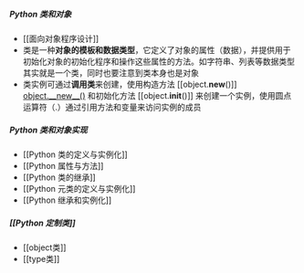 ##### Python 类和对象
- [[面向对象程序设计]]
- 类是一种**对象的模板和数据类型**，它定义了对象的属性（数据），并提供用于初始化对象的初始化程序和操作这些属性的方法。如字符串、列表等数据类型其实就是一个类，同时也要注意到类本身也是对象
- 类实例可通过**调用类**来创建，使用构造方法 [[object.__new__()]] [object.\_\_new\_\_()](object.__new__()) 和初始化方法 [[object.__init__()]] 来创建一个实例，使用圆点运算符（.）通过引用方法和变量来访问实例的成员
##### Python 类和对象实现
- [[Python 类的定义与实例化]]
- [[Python 属性与方法]]
- [[Python 类的继承]]
- [[Python 元类的定义与实例化]]
- [[Python 继承和实例化]]
##### [[Python 定制类]]
- [[object类]]
- [[type类]]
